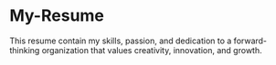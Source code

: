 # My-Resume
 This resume contain my skills, passion, and  dedication to a forward- thinking organization that values creativity, innovation, and growth. 

